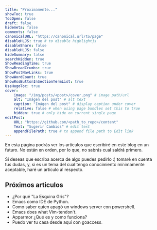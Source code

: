 ```yaml
---
title: "Próximamente..."
showToc: true
TocOpen: false
draft: false
hidemeta: false
comments: false
canonicalURL: "https://canonical.url/to/page"
disableHLJS: true # to disable highlightjs
disableShare: false
disableHLJS: false
hideSummary: false
searchHidden: true
ShowReadingTime: true
ShowBreadCrumbs: true
ShowPostNavLinks: true
ShowWordCount: true
ShowRssButtonInSectionTermList: true
UseHugoToc: true
cover:
    image: "/img/posts/<post>/cover.png" # image path/url
    alt: "Imágen del post" # alt text
    caption: "Imágen del post" # display caption under cover
    relative: false # when using page bundles set this to true
    hidden: true # only hide on current single page
editPost:
    URL: "https://github.com/<path_to_repo>/content"
    Text: "Sugerir Cambios" # edit text
    appendFilePath: true # to append file path to Edit link
---
```


En esta página podrás ver los artículos que escribiré en este blog en un futuro. No están en orden, por lo que, no sabrás cual saldrá primero.

Si deseas que escriba acerca de algo puedes pedirlo :) tomaré en cuenta tus dudas, y, si es un tema del cual tengo conocimiento mínimamente aceptable, haré un artículo al respecto.

## Próximos artículos

- ¿Por qué "La Esquina Gris"?
- Emacs como IDE de Python.
- Como saber quien apagó un windows server con powershell.
- Emacs does what Vim-tendon't.
- Apparmor ¿Qué es y como funciona?
- Puedo ver tu casa desde aquí con goaccess.
